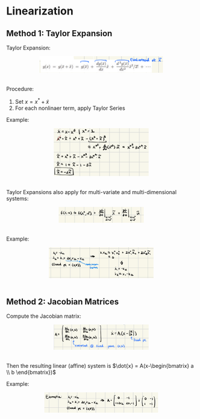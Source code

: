 # Linearization

## Method 1: Taylor Expansion

Taylor Expansion:

<center><img src="Media/taylor_expansion.png" style="width:65%"/></center><br />

Procedure: 
1. Set $x = x^* + \tilde{x}$
2. For each nonlinaer term, apply Taylor Series

Example:
<center><img src="Media/linearization_example.png" style="width:50%"/></center><br />

Taylor Expansions also apply for multi-variate and multi-dimensional systems:

<center><img src="Media/taylor_expansion_multivar.png" style="width:45%"/></center><br />

Example:
<center><img src="Media/linearization_example_multivar.png" style="width:55%"/></center><br />


## Method 2: Jacobian Matrices

Compute the Jacobian matrix:

<center><img src="Media/linearization_jacobian.png" style="width:50%"/></center><br />

Then the resulting linear (affine) system is $\dot{x} = A(x-\begin{bmatrix}
a \\
b
\end{bmatrix})$

Example:
<center><img src="Media/linearization_jacobian_example.png" style="width:60%"/></center><br />


